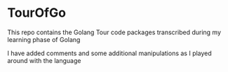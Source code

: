 # TourOfGo
 
This repo contains the Golang Tour code packages transcribed during my learning phase of Golang

I have added comments and some additional manipulations as I played around with the language
